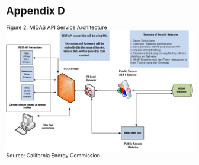 # Appendix D

Figure 2. MIDAS API Service Architecture
![MIDAS API service architecture](img/MIDAS-API-service-architecture.png)
Source: California Energy Commission